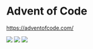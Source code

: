 # Advent of Code

https://adventofcode.com/

<!--- advent_readme_stars table --->


![](https://img.shields.io/badge/day%20📅-21-blue) ![](https://img.shields.io/badge/stars%20⭐-3-yellow) ![](https://img.shields.io/badge/days%20completed-1-red)
